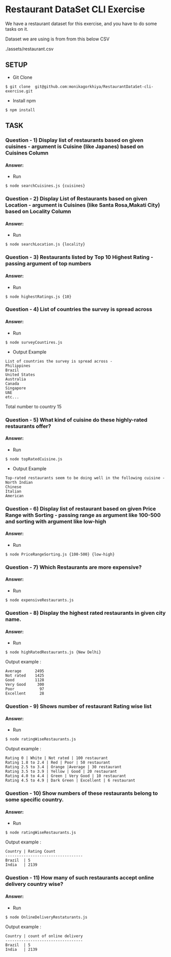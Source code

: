 # Restaurant DataSet CLI Exercise

We have a restaurant dataset for this exercise, and you have to do some tasks on it.
 
Dataset we are using is from from this below CSV

./assets/restaurant.csv

## SETUP

- Git Clone
```
$ git clone  git@github.com:monikagorkhiya/RestaurantDataSet-cli-exercise.git
```


- Install npm
```
$ npm install
```

## TASK

### Question - 1) Display list of restaurants based on given cuisines - argument is Cuisine (like Japanes) based on Cuisines Column
#### Answer:

- Run
```
$ node searchCuisines.js {cuisines}
```

### Question - 2) Display List of Restaurants based on given Location - argument is Cuisines (like Santa Rosa,Makati City) based on Locality Column
#### Answer:

- Run
```
$ node searchLocation.js {locality}
```

### Question - 3) Restaurants listed by Top 10 Highest Rating - passing argument of top numbers
#### Answer:

- Run
```
$ node highestRatings.js {10}
```

### Question - 4) List of countries the survey is spread across

#### Answer:

- Run
```
$ node surveyCountires.js
```

- Output Example
```
List of countries the survey is spread across -
Philippines
Brazil
United States
Australia
Canada
Singapore
UAE
etc...
```
Total number to country 15

### Question - 5) What kind of cuisine do these highly-rated restaurants offer?

#### Answer:

- Run
```
$ node topRatedCuisine.js
```

- Output Example
```
Top-rated restaurants seem to be doing well in the following cuisine -
North Indian
Chinese
Italian
American
```
### Question - 6) Display list of restaurant based on given Price Range with Sorting - passing range as argument like 100-500 and sorting with argument like low-high


#### Answer:

- Run
```
$ node PriceRangeSorting.js {100-500} {low-high}
```
### Question - 7) Which Restaurants are more expensive?


#### Answer:

- Run
```
$ node expensiveRestaurants.js
```

### Question - 8) Display the highest rated restaurants in given city name.

#### Answer:

- Run
```
$ node highRatedRestaurants.js {New Delhi}
```

Output example :
```
Average      2495
Not rated    1425
Good         1128
Very Good     300
Poor           97
Excellent      28
```

### Question - 9) Shows number of restaurant Rating wise list

#### Answer:

- Run
```
$ node ratingWiseRestaurants.js
```

Output example :
```
Rating 0 | White | Not rated | 100 restaurant
Rating 1.8 to 2.4 | Red | Poor | 50 restaurant
Rating 2.5 to 3.4 | Orange |Average | 30 restaurant
Rating 3.5 to 3.9 | Yellow | Good | 20 restaurant
Rating 4.0 to 4.4 | Green | Very Good | 10 restaurant
Rating 4.5 to 4.9 | Dark Green | Excellent | 6 restaurant
```

### Question - 10) Show numbers of these restaurants belong to some specific country.

#### Answer:

- Run
```
$ node ratingWiseRestaurants.js
```

Output example :

```
Country | Rating Count
----------------------------------
Brazil  | 5
India   | 2139
```

### Question - 11)  How many of such restaurants accept online delivery country wise?


#### Answer:

- Run
```
$ node OnlineDeliveryRestaturants.js
```
Output example :

```
Country | count of online delivery
----------------------------------
Brazil  | 5
India   | 2139
```